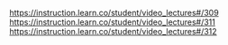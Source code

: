 https://instruction.learn.co/student/video_lectures#/309
https://instruction.learn.co/student/video_lectures#/311
https://instruction.learn.co/student/video_lectures#/312